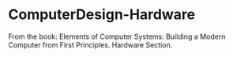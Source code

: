 # ComputerDesign-Hardware
From the book: Elements of Computer Systems: Building a Modern Computer from First Principles. Hardware Section.
